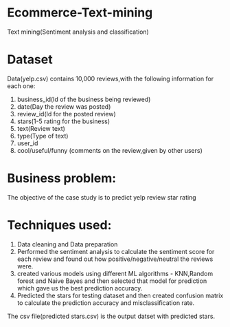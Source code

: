 # Ecommerce-Text-mining
Text mining(Sentiment analysis and classification)

# Dataset
Data(yelp.csv) contains 10,000 reviews,with the following information for each one:
1. business_id(Id of the business being reviewed)
2. date(Day the review was posted)
3. review_id(Id for the posted review)
4. stars(1-5 rating for the business)
5. text(Review text)
6. type(Type of text)
7. user_id
8. cool/useful/funny (comments on the review,given by other users)

# Business problem:
The objective of the case study is to predict yelp review star rating

# Techniques used:
1. Data cleaning and Data preparation
2. Performed the sentiment analysis to calculate the sentiment score for each review and found out how positive/negative/neutral the reviews were.
3. created various models using different ML algorithms - KNN,Random forest and Naive Bayes and then selected that model for prediction which gave us the best prediction accuracy.
4. Predicted the stars for testing dataset and then created confusion matrix to calculate the prediction accuracy and misclassification rate.

The csv file(predicted stars.csv) is the output datset with predicted stars.







